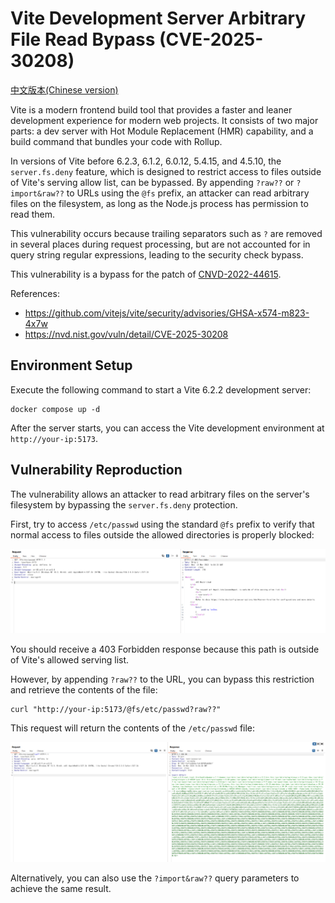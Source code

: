 # Vite Development Server Arbitrary File Read Bypass (CVE-2025-30208)

[中文版本(Chinese version)](README.zh-cn.md)

Vite is a modern frontend build tool that provides a faster and leaner development experience for modern web projects. It consists of two major parts: a dev server with Hot Module Replacement (HMR) capability, and a build command that bundles your code with Rollup.

In versions of Vite before 6.2.3, 6.1.2, 6.0.12, 5.4.15, and 4.5.10, the `server.fs.deny` feature, which is designed to restrict access to files outside of Vite's serving allow list, can be bypassed. By appending `?raw??` or `?import&raw??` to URLs using the `@fs` prefix, an attacker can read arbitrary files on the filesystem, as long as the Node.js process has permission to read them.

This vulnerability occurs because trailing separators such as `?` are removed in several places during request processing, but are not accounted for in query string regular expressions, leading to the security check bypass.

This vulnerability is a bypass for the patch of [CNVD-2022-44615](../CNVD-2022-44615/README.md).

References:

- <https://github.com/vitejs/vite/security/advisories/GHSA-x574-m823-4x7w>
- <https://nvd.nist.gov/vuln/detail/CVE-2025-30208>

## Environment Setup

Execute the following command to start a Vite 6.2.2 development server:

```
docker compose up -d
```

After the server starts, you can access the Vite development environment at `http://your-ip:5173`.

## Vulnerability Reproduction

The vulnerability allows an attacker to read arbitrary files on the server's filesystem by bypassing the `server.fs.deny` protection.

First, try to access `/etc/passwd` using the standard `@fs` prefix to verify that normal access to files outside the allowed directories is properly blocked:

![](1.png)

You should receive a 403 Forbidden response because this path is outside of Vite's allowed serving list.

However, by appending `?raw??` to the URL, you can bypass this restriction and retrieve the contents of the file:

```
curl "http://your-ip:5173/@fs/etc/passwd?raw??"
```

This request will return the contents of the `/etc/passwd` file:

![](2.png)

Alternatively, you can also use the `?import&raw??` query parameters to achieve the same result.
